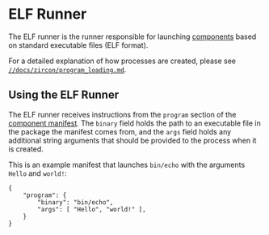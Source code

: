 # ELF Runner

The ELF runner is the runner responsible for launching
[components][glossary-components] based on standard executable files (ELF
format).

For a detailed explanation of how processes are created, please see
[`//docs/zircon/program_loading.md`][program-loading].

## Using the ELF Runner

The ELF runner receives instructions from the `program` section of the
[component manifest][glossary-component-manifests]. The `binary` field holds the
path to an executable file in the package the manifest comes from, and the
`args` field holds any additional string arguments that should be provided to
the process when it is created.

This is an example manifest that launches `bin/echo` with the arguments `Hello`
and `world!`:

```cml
{
    "program": {
        "binary": "bin/echo",
        "args": [ "Hello", "world!" ],
    }
}
```

[glossary-components]: ../../glossary.md#component
[program-loading]: /docs/zircon/program_loading.md
<!-- TODO: the component manifest link describes v1 manifests -->
[glossary-component-manifests]: ../../glossary.md#component-manifest

